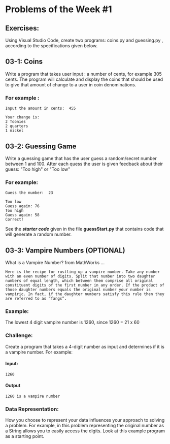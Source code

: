 # Problems of the Week #1

## Exercises:

Using Visual Studio Code, create two programs:  coins.py and guessing.py , according to the specifications given below.

## 03-1:  Coins
Write a program that takes user input : a number of cents, for example 305 cents.
The program will calculate and display the coins that should be used to give that amount of change to a user in coin denominations.
 
### For example :
```
Input the amount in cents:  455

Your change is:
2 Toonies
2 quarters
1 nickel
```

## 03-2: Guessing Game
Write a guessing game that has the user guess a random/secret number between 1 and 100.  After each quess the user is given feedback about their guess:  "Too high"  or "Too low"

### For example:
```
Guess the number:  23

Too low
Guess again: 76
Too high
Guess again: 58
Correct!
```

See the ***starter code*** given in the file **guessStart.py** that contains code that will generate a random number.

## 03-3: Vampire Numbers (OPTIONAL)


What is a Vampire Number?
from MathWorks ...

```
Here is the recipe for rustling up a vampire number. Take any number with an even number of digits. Split that number into two daughter numbers of equal length, which between them comprise all original constituent digits of the first number in any order. If the product of those daughter numbers equals the original number your number is vampiric. In fact, if the daughter numbers satisfy this rule then they are referred to as “fangs”.
```

### Example:

The lowest 4 digit vampire number is 1260, since 1260 = 21 x 60

### Challenge:
Create a program that takes a 4-digit number as input and determines if it is a vampire number.  For example:

#### Input:
```
1260
```
#### Output
```
1260 is a vampire number
```

### Data Representation:
How you choose to represent your data influences your approach to solving a problem.  For example, in this problem representing the original number as a String allows you to easily access the digits.  Look at this example program as a starting point.